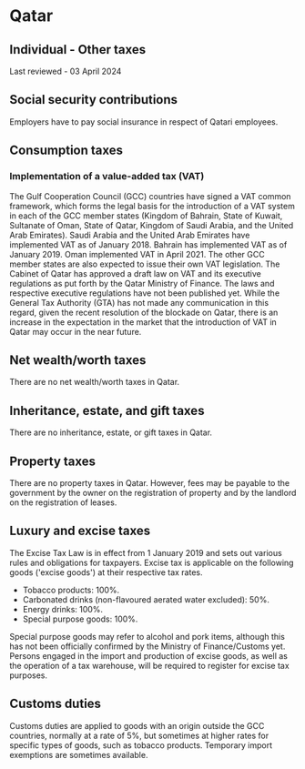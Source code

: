 # Qatar
## Individual - Other taxes
Last reviewed - 03 April 2024
## Social security contributions
Employers have to pay social insurance in respect of Qatari employees.
## Consumption taxes
### Implementation of a value-added tax (VAT)
The Gulf Cooperation Council (GCC) countries have signed a VAT common framework, which forms the legal basis for the introduction of a VAT system in each of the GCC member states (Kingdom of Bahrain, State of Kuwait, Sultanate of Oman, State of Qatar, Kingdom of Saudi Arabia, and the United Arab Emirates).
Saudi Arabia and the United Arab Emirates have implemented VAT as of January 2018. Bahrain has implemented VAT as of January 2019. Oman implemented VAT in April 2021. The other GCC member states are also expected to issue their own VAT legislation. The Cabinet of Qatar has approved a draft law on VAT and its executive regulations as put forth by the Qatar Ministry of Finance. The laws and respective executive regulations have not been published yet. While the General Tax Authority (GTA) has not made any communication in this regard, given the recent resolution of the blockade on Qatar, there is an increase in the expectation in the market that the introduction of VAT in Qatar may occur in the near future.
## Net wealth/worth taxes
There are no net wealth/worth taxes in Qatar.
## Inheritance, estate, and gift taxes
There are no inheritance, estate, or gift taxes in Qatar.
## Property taxes
There are no property taxes in Qatar. However, fees may be payable to the government by the owner on the registration of property and by the landlord on the registration of leases.
## Luxury and excise taxes
The Excise Tax Law is in effect from 1 January 2019 and sets out various rules and obligations for taxpayers. Excise tax is applicable on the following goods ('excise goods') at their respective tax rates.
  * Tobacco products: 100%.
  * Carbonated drinks (non-flavoured aerated water excluded): 50%.
  * Energy drinks: 100%.
  * Special purpose goods: 100%.


Special purpose goods may refer to alcohol and pork items, although this has not been officially confirmed by the Ministry of Finance/Customs yet. Persons engaged in the import and production of excise goods, as well as the operation of a tax warehouse, will be required to register for excise tax purposes.
## Customs duties
Customs duties are applied to goods with an origin outside the GCC countries, normally at a rate of 5%, but sometimes at higher rates for specific types of goods, such as tobacco products. Temporary import exemptions are sometimes available.
